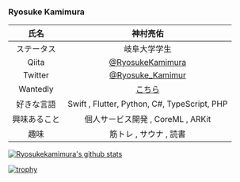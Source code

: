 ### Ryosuke Kamimura 


| 氏名 | 神村亮佑 |
| :---: | :---: |
| ステータス | 岐阜大学学生 |
| Qiita | [@RyosukeKamimura](https://qiita.com/RyosukeKamimura) |
| Twitter | [@Ryosuke_Kamimur](https://twitter.com/Ryosuke_Kamimur) | 
| Wantedly | [こちら](https://www.wantedly.com/users/136148550) |
| 好きな言語 | Swift , Flutter, Python, C#, TypeScript, PHP |
| 興味あること | 個人サービス開発 , CoreML , ARKit |
| 趣味 | 筋トレ , サウナ , 読書 |


[![Ryosukekamimura's github stats](https://github-readme-stats.vercel.app/api?username=Ryosukekamimura&count_private=true&show_icons=true)](https://github.com/anuraghazra/github-readme-stats)


[![trophy](https://github-profile-trophy.vercel.app/?username=Ryosukekamimura)](https://github.com/ryo-ma/github-profile-trophy)

